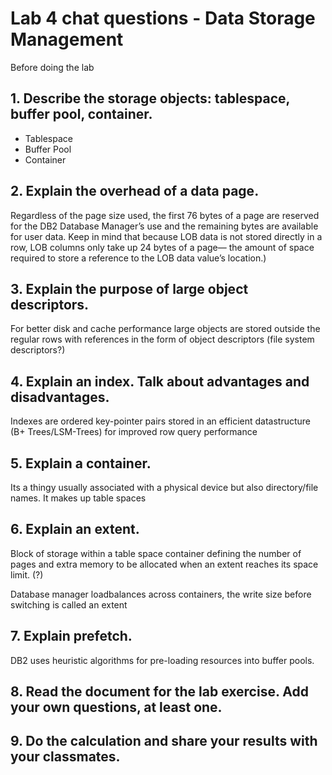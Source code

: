 # Lab 4 chat questions - Data Storage Management
Before doing the lab

## 1. Describe the storage objects: tablespace, buffer pool, container.

- Tablespace
- Buffer Pool
- Container

## 2. Explain the overhead of a data page.
Regardless of the page size used, the first 76 bytes of a page are reserved for the
DB2 Database Manager’s use and the remaining bytes are available for user data.
Keep in mind that because LOB data is not stored directly in a row, LOB columns
only take up 24 bytes of a page— the amount of space required to store a reference
to the LOB data value’s location.)

## 3. Explain the purpose of large object descriptors.
For better disk and cache performance large objects are stored outside the regular rows with references in the form of object descriptors (file system descriptors?)

## 4. Explain an index. Talk about advantages and disadvantages.
Indexes are ordered key-pointer pairs stored in an efficient datastructure (B+ Trees/LSM-Trees) for improved row query performance

## 5. Explain a container.
Its a thingy usually associated with a physical device but also directory/file names. It makes up table spaces

## 6. Explain an extent.
Block of storage within a table space container defining the number of pages and extra memory to be allocated when an extent reaches its space limit. (?)

Database manager loadbalances across containers, the write size before switching is called an extent

## 7. Explain prefetch.
DB2 uses heuristic algorithms for pre-loading resources into buffer pools.

## 8. Read the document for the lab exercise. Add your own questions, at least one.
## 9. Do the calculation and share your results with your classmates.
